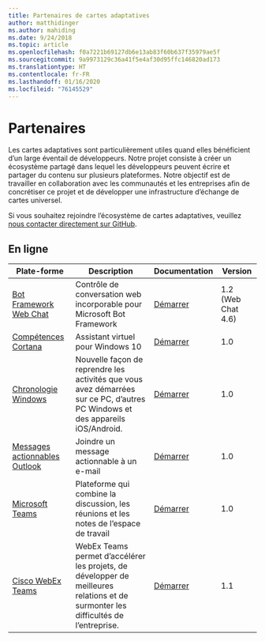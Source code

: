 ```yaml
---
title: Partenaires de cartes adaptatives
author: matthidinger
ms.author: mahiding
ms.date: 9/24/2018
ms.topic: article
ms.openlocfilehash: f0a7221b69127db6e13ab83f60b637f35979ae5f
ms.sourcegitcommit: 9a9973129c36a41f5e4af30d95ffc146820ad173
ms.translationtype: HT
ms.contentlocale: fr-FR
ms.lasthandoff: 01/16/2020
ms.locfileid: "76145529"
---
```

# <a name="partners"></a>Partenaires 

Les cartes adaptatives sont particulièrement utiles quand elles bénéficient d’un large éventail de développeurs. Notre projet consiste à créer un écosystème partagé dans lequel les développeurs peuvent écrire et partager du contenu sur plusieurs plateformes. Notre objectif est de travailler en collaboration avec les communautés et les entreprises afin de concrétiser ce projet et de développer une infrastructure d’échange de cartes universel.

Si vous souhaitez rejoindre l’écosystème de cartes adaptatives, veuillez [nous contacter directement sur GitHub](https://github.com/Microsoft/AdaptiveCards).

## <a name="live"></a>En ligne

Plate-forme | Description | Documentation | Version
---------|-------------|---------------|---------
[Bot Framework Web Chat](https://github.com/Microsoft/BotFramework-WebChat)  | Contrôle de conversation web incorporable pour Microsoft Bot Framework | [Démarrer](https://docs.microsoft.com/adaptive-cards/get-started/bots) | 1.2 (Web Chat 4.6)
[Compétences Cortana](https://docs.microsoft.com/cortana/skills/adaptive-cards) | Assistant virtuel pour Windows 10 | [Démarrer](https://docs.microsoft.com/adaptive-cards/get-started/bots) | 1.0
[Chronologie Windows](https://blogs.windows.com/windowsexperience/2017/12/19/announcing-windows-10-insider-preview-build-17063-pc/) | Nouvelle façon de reprendre les activités que vous avez démarrées sur ce PC, d’autres PC Windows et des appareils iOS/Android. | [Démarrer](https://docs.microsoft.com/adaptive-cards/get-started/windows) | 1.0
[Messages actionnables Outlook](https://docs.microsoft.com/outlook/actionable-messages/)  | Joindre un message actionnable à un e-mail | [Démarrer](https://docs.microsoft.com/outlook/actionable-messages/) | 1.0
[Microsoft Teams](https://products.office.com/microsoft-teams/group-chat-software) | Plateforme qui combine la discussion, les réunions et les notes de l’espace de travail | [Démarrer](https://docs.microsoft.com/microsoftteams/platform/concepts/cards/cards-reference#adaptive-card) | 1.0
[Cisco WebEx Teams](https://www.webex.com/team-collaboration.html) | WebEx Teams permet d’accélérer les projets, de développer de meilleures relations et de surmonter les difficultés de l’entreprise. | [Démarrer](https://developer.webex.com/docs/api/guides/cards) | 1.1